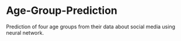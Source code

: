 # Age-Group-Prediction
Prediction of four age groups from their data about social media using neural network.
